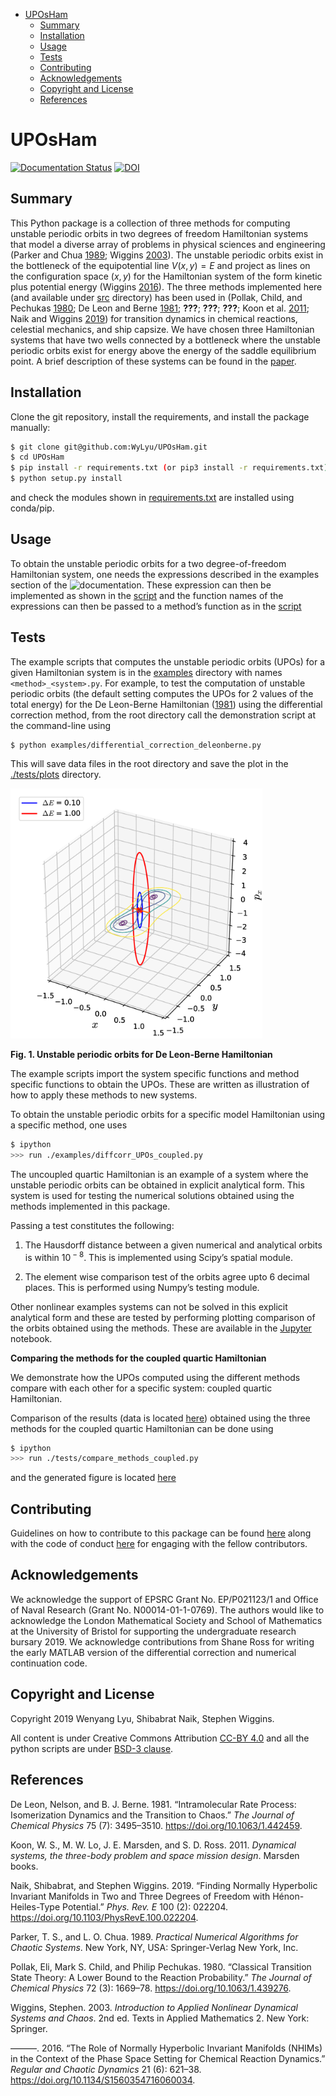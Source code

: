 -   [UPOsHam](#uposham)
    -   [Summary](#summary)
    -   [Installation](#installation)
    -   [Usage](#usage)
    -   [Tests](#tests)
    -   [Contributing](#contributing)
    -   [Acknowledgements](#acknowledgements)
    -   [Copyright and License](#copyright-and-license)
    -   [References](#references)

UPOsHam
=======

[![Documentation
Status](https://readthedocs.org/projects/uposham/badge/?version=latest)](https://uposham.readthedocs.io/en/latest/?badge=latest)
[![DOI](https://zenodo.org/badge/DOI/10.5281/zenodo.3373396.svg)](https://doi.org/10.5281/zenodo.3373396)

Summary
-------

This Python package is a collection of three methods for computing
unstable periodic orbits in two degrees of freedom Hamiltonian systems
that model a diverse array of problems in physical sciences and
engineering (Parker and Chua [1989](#ref-Parker_1989); Wiggins
[2003](#ref-wiggins_introduction_2003)). The unstable periodic orbits
exist in the bottleneck of the equipotential line *V*(*x*, *y*) = *E*
and project as lines on the configuration space (*x*, *y*) for the
Hamiltonian system of the form kinetic plus potential energy (Wiggins
[2016](#ref-wiggins_role_2016)). The three methods implemented here (and
available under [src](src/) directory) has been used in (Pollak, Child,
and Pechukas [1980](#ref-Pollak_1980); De Leon and Berne
[1981](#ref-Deleon_Berne_1981); <span class="citeproc-not-found"
data-reference-id="koon_heteroclinic_2000">**???**</span>; <span
class="citeproc-not-found"
data-reference-id="naik_geometry_2017">**???**</span>; <span
class="citeproc-not-found"
data-reference-id="ross_experimental_2018">**???**</span>; Koon et al.
[2011](#ref-Koon2011); Naik and Wiggins [2019](#ref-naik_finding_2019b))
for transition dynamics in chemical reactions, celestial mechanics, and
ship capsize. We have chosen three Hamiltonian systems that have two
wells connected by a bottleneck where the unstable periodic orbits exist
for energy above the energy of the saddle equilibrium point. A brief
description of these systems can be found in the
[paper](https://github.com/WyLyu/UPOsHam/tree/master/paper/paper.pdf).

Installation
------------

Clone the git repository, install the requirements, and install the
package manually:

``` bash
$ git clone git@github.com:WyLyu/UPOsHam.git
$ cd UPOsHam
$ pip install -r requirements.txt (or pip3 install -r requirements.txt)
$ python setup.py install
```

and check the modules shown in
[requirements.txt](https://github.com/WyLyu/UPOsHam/tree/master/requirements.txt)
are installed using conda/pip.

Usage
-----

To obtain the unstable periodic orbits for a two degree-of-freedom
Hamiltonian system, one needs the expressions described in the examples
section of the
![documentation](https://readthedocs.org/projects/uposham/badge/?version=latest).
These expression can then be implemented as shown in the
[script](examples/deleonberne_hamiltonian.py) and the function names of
the expressions can then be passed to a method’s function as in the
[script](examples/differential_correction_deleonberne.py)

Tests
-----

The example scripts that computes the unstable periodic orbits (UPOs)
for a given Hamiltonian system is in the [examples](examples/) directory
with names `<method>_<system>.py`. For example, to test the computation
of unstable periodic orbits (the default setting computes the UPOs for 2
values of the total energy) for the De Leon-Berne Hamiltonian
([1981](#ref-Deleon_Berne_1981)) using the differential correction
method, from the root directory call the demonstration script at the
command-line using

    $ python examples/differential_correction_deleonberne.py

This will save data files in the root directory and save the plot in the
[./tests/plots](tests/plots/) directory.

<img src="tests/plots/diff_corr_deleonberne_upos.png" style="width:80.0%" />

**Fig. 1. Unstable periodic orbits for De Leon-Berne Hamiltonian**

The example scripts import the system specific functions and method
specific functions to obtain the UPOs. These are written as illustration
of how to apply these methods to new systems.

To obtain the unstable periodic orbits for a specific model Hamiltonian
using a specific method, one uses

``` bash
$ ipython
>>> run ./examples/diffcorr_UPOs_coupled.py
```

The uncoupled quartic Hamiltonian is an example of a system where the
unstable periodic orbits can be obtained in explicit analytical form.
This system is used for testing the numerical solutions obtained using
the methods implemented in this package.

Passing a test constitutes the following:

1.  The Hausdorff distance between a given numerical and analytical
    orbits is within 10<sup> − 8</sup>. This is implemented using
    Scipy’s spatial module.

2.  The element wise comparison test of the orbits agree upto 6 decimal
    places. This is performed using Numpy’s testing module.

Other nonlinear examples systems can not be solved in this explicit
analytical form and these are tested by performing plotting comparison
of the orbits obtained using the methods. These are available in the
[Jupyter](./tests/tests.ipynb) notebook.

**Comparing the methods for the coupled quartic Hamiltonian**

We demonstrate how the UPOs computed using the different methods compare
with each other for a specific system: coupled quartic Hamiltonian.

Comparison of the results (data is located
[here](https://github.com/WyLyu/UPOsHam/tree/master/data)) obtained
using the three methods for the coupled quartic Hamiltonian can be done
using

``` bash
$ ipython
>>> run ./tests/compare_methods_coupled.py
```

and the generated figure is located [here](tests/comparison_coupled.pdf)

Contributing
------------

Guidelines on how to contribute to this package can be found
[here](https://github.com/WyLyu/UPOsHam/blob/master/docs/contributing.md)
along with the code of conduct
[here](https://github.com/WyLyu/UPOsHam/blob/master/CODE_OF_CONDUCT.md)
for engaging with the fellow contributors.

Acknowledgements
----------------

We acknowledge the support of EPSRC Grant No. EP/P021123/1 and Office of
Naval Research (Grant No. N00014-01-1-0769). The authors would like to
acknowledge the London Mathematical Society and School of Mathematics at
the University of Bristol for supporting the undergraduate research
bursary 2019. We acknowledge contributions from Shane Ross for writing
the early MATLAB version of the differential correction and numerical
continuation code.

Copyright and License
---------------------

Copyright 2019 Wenyang Lyu, Shibabrat Naik, Stephen Wiggins.

All content is under Creative Commons Attribution [CC-BY
4.0](https://creativecommons.org/licenses/by/4.0/legalcode.txt) and all
the python scripts are under [BSD-3
clause](https://github.com/WyLyu/UPOsHam/blob/master/LICENSE).

References
----------

De Leon, Nelson, and B. J. Berne. 1981. “Intramolecular Rate Process:
Isomerization Dynamics and the Transition to Chaos.” *The Journal of
Chemical Physics* 75 (7): 3495–3510. <https://doi.org/10.1063/1.442459>.

Koon, W. S., M. W. Lo, J. E. Marsden, and S. D. Ross. 2011. *Dynamical
systems, the three-body problem and space mission design*. Marsden
books.

Naik, Shibabrat, and Stephen Wiggins. 2019. “Finding Normally Hyperbolic
Invariant Manifolds in Two and Three Degrees of Freedom with
Hénon-Heiles-Type Potential.” *Phys. Rev. E* 100 (2): 022204.
<https://doi.org/10.1103/PhysRevE.100.022204>.

Parker, T. S., and L. O. Chua. 1989. *Practical Numerical Algorithms for
Chaotic Systems*. New York, NY, USA: Springer-Verlag New York, Inc.

Pollak, Eli, Mark S. Child, and Philip Pechukas. 1980. “Classical
Transition State Theory: A Lower Bound to the Reaction Probability.”
*The Journal of Chemical Physics* 72 (3): 1669–78.
<https://doi.org/10.1063/1.439276>.

Wiggins, Stephen. 2003. *Introduction to Applied Nonlinear Dynamical
Systems and Chaos*. 2nd ed. Texts in Applied Mathematics 2. New York:
Springer.

———. 2016. “The Role of Normally Hyperbolic Invariant Manifolds (NHIMs)
in the Context of the Phase Space Setting for Chemical Reaction
Dynamics.” *Regular and Chaotic Dynamics* 21 (6): 621–38.
<https://doi.org/10.1134/S1560354716060034>.
